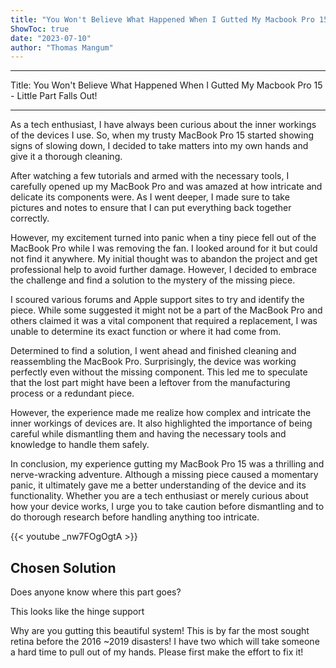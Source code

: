```yaml
---
title: "You Won't Believe What Happened When I Gutted My Macbook Pro 15 - Little Part Falls Out!"
ShowToc: true 
date: "2023-07-10"
author: "Thomas Mangum"
---
```

*****
Title: You Won't Believe What Happened When I Gutted My Macbook Pro 15 - Little Part Falls Out!

---

As a tech enthusiast, I have always been curious about the inner workings of the devices I use. So, when my trusty MacBook Pro 15 started showing signs of slowing down, I decided to take matters into my own hands and give it a thorough cleaning.

After watching a few tutorials and armed with the necessary tools, I carefully opened up my MacBook Pro and was amazed at how intricate and delicate its components were. As I went deeper, I made sure to take pictures and notes to ensure that I can put everything back together correctly.

However, my excitement turned into panic when a tiny piece fell out of the MacBook Pro while I was removing the fan. I looked around for it but could not find it anywhere. My initial thought was to abandon the project and get professional help to avoid further damage. However, I decided to embrace the challenge and find a solution to the mystery of the missing piece.

I scoured various forums and Apple support sites to try and identify the piece. While some suggested it might not be a part of the MacBook Pro and others claimed it was a vital component that required a replacement, I was unable to determine its exact function or where it had come from.

Determined to find a solution, I went ahead and finished cleaning and reassembling the MacBook Pro. Surprisingly, the device was working perfectly even without the missing component. This led me to speculate that the lost part might have been a leftover from the manufacturing process or a redundant piece.

However, the experience made me realize how complex and intricate the inner workings of devices are. It also highlighted the importance of being careful while dismantling them and having the necessary tools and knowledge to handle them safely.

In conclusion, my experience gutting my MacBook Pro 15 was a thrilling and nerve-wracking adventure. Although a missing piece caused a momentary panic, it ultimately gave me a better understanding of the device and its functionality. Whether you are a tech enthusiast or merely curious about how your device works, I urge you to take caution before dismantling and to do thorough research before handling anything too intricate.

{{< youtube _nw7FOgOgtA >}} 



## Chosen Solution
 Does anyone know where this part goes?

 This looks like the hinge support

Why are you gutting this beautiful system! This is by far the most sought retina before the 2016 ~2019 disasters! I have two which will take someone a hard time to pull out of my hands.
Please first make the effort to fix it!




